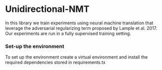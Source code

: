 # Unidirectional-NMT

In this library we train experiments using neural machine translation that leverage the adversarial regularizing term proposed by Lample et al. 2017. Our experiments are run in a fully supervised training setting.

### Set-up the environment

To set up the environment create a virtual environment and install the required dependencies stored in requirements.tx
